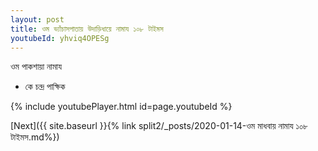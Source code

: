 ```yaml
---
layout: post
title: ওম ভ্যাঁচাসপাতায় উদাড়িধায়ে নামায ১০৮ টাইমস
youtubeId: yhviq4OPESg
---
```

 
 
 ওম পাকশায়া নামায  
 
 -  কে চন্দ্র পাক্ষিক 
 
  
 
  
 
 
 
 
 
 


{% include youtubePlayer.html id=page.youtubeId %}
 
[Next]({{ site.baseurl }}{% link  split2/_posts/2020-01-14-ওম মাধবায় নামায ১০৮ টাইমস.md%})
 
